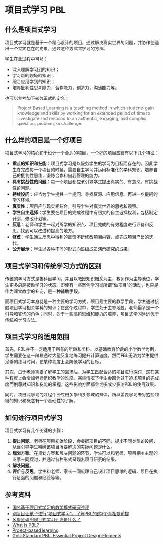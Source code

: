 # 项目式学习 PBL

## 什么是项目式学习

项目式学习就是基于一个精心设计的项目，通过解决真实世界的问题，并协作创造出一个实实在在的成果，通过这种方式来学习的方法。

学生在此过程中可以：

- 深入理解学习到的知识；
- 学习新的领域的知识；
- 综合应用学到的知识；
- 培养批判性思考能力，合作能力，创造力，沟通能力等。

也可以参考如下较为正式的定义：

> Project Based Learning is a teaching method in which students gain knowledge and skills by working for an extended period of time to investigate and respond to an authentic, engaging, and complex question, problem, or challenge.

## 什么样的项目是一个好项目

项目式学习的核心在于设计一个合适的项目，一个好的项目应该有以下几个特征：

- **重点的知识和技能**：项目式学习是以服务学生的学习为目标而存在的。因此学生在完成每一个项目的时候，需要自主学习并运用标准化的学科知识，培养自己的批判性思维，锻炼合作和自我管理的能力。
- **具有挑战性的问题**：每一个项目都应该引导学生提出真实的、有意义、有挑战性的问题。
- **持续设问**：应当为学生提供一个提问、寻找资源、应用信息、再进一步提问的学习环境。
- **真实性**：项目应与现实相结合，引导学生对真实世界的思考和观察。
- **学生自主选择**：学生要在项目的完成过程中有很大的自主选择权利，包括制定计划、修改计划等。
- **反思**：老师和学生一起对所学的知识点、项目完成的有效程度进行评价和反思，找到可以改进和提高的地方。
- **修改**：学生通过反思中得到的反馈不断修改项目内容，或完成项目产出的迭代。
- **公开展示**：学生以各种不同的形式向班级成员演示研究的成果。

## 项目式学习和传统学习方式的区别

传统的学习方式是按科目学习，并且以教授知识概念为主，教师作为主导地位，学生更多的是被动学习的状态。即使有一些案例学习或所谓“做项目”的活动，也只是作为课堂教学的补充，是一种辅助手段。

而项目式学习本身就是一种主要的学习方式，项目最主要的教学手段，学生通过接触项目学习相关学科的知识；在这个过程中，学生处于主导地位，老师最多是一个引导和咨询的角色；同时，对于一些高阶思维和能力的培养，项目式学习远远优于传统的学习方法。

## 项目式学习的适用范围

首先，PBL并不一定适用于所有的年龄和学科。以基础教育阶段的小学数学为例，学生需要在这一阶段通过大量反复地练习提升计算速度。然而PBL无法为学生提供足够的练习时间，在某种程度上会降低学习的目标。

其次，由于老师需要了解学生的需求后，为学生匹配合适的项目进行探讨，这在某种程度上会增加老师组织教学的难度。某些情况下学生会因为过于追求项目的完成度而削弱对知识和技能的掌握。这些影响方面都会或多或少影响PBL的使用效果。

同时，项目式学习的过程中会应用多学科多领域的知识，所以需要学习者对这些领域的知识和概念有一个基础性的了解。

## 如何进行项目式学习

项目式学习有几个关键的步骤：

1. **提出问题**。老师在项目初始阶段，会根据项目的不同，提出不同类型的设问，从而引导学生明确该项目所要解决的实际问题是什么。
2. **规划方案**。在规划方案和解决问题的环节，学生可以和老师、项目相关主题的专家一同探讨，并通过各种形式呈现出项目研究的结果。
3. **解决问题**。
4. **评价与反思**。学生和老师、家长一同梳理自己设计项目思维的逻辑、项目在执行层面的问题和经验等等。

## 参考资料

- [国外基于项目式学习的教学模式研究述评](http://qks.cqu.edu.cn/html/gdjzjycn/2014/4/201404011.htm)
- [别盲目让孩子进行“项目式学习”，了解PBL的这8个真相是前提](https://linyipay.365ime.com/push-article/8626.html)
- [风靡全球的项目式学习到底是什么？](https://mp.weixin.qq.com/s/u36phh_fo66kMCtrgUQMdw)
- [What is PBL?](https://www.pblworks.org/what-is-pbl)
- [Project-based learning](https://en.wikipedia.org/wiki/Project-based_learning)
- [Gold Standard PBL: Essential Project Design Elements](https://www.pblworks.org/what-is-pbl/gold-standard-project-design)
